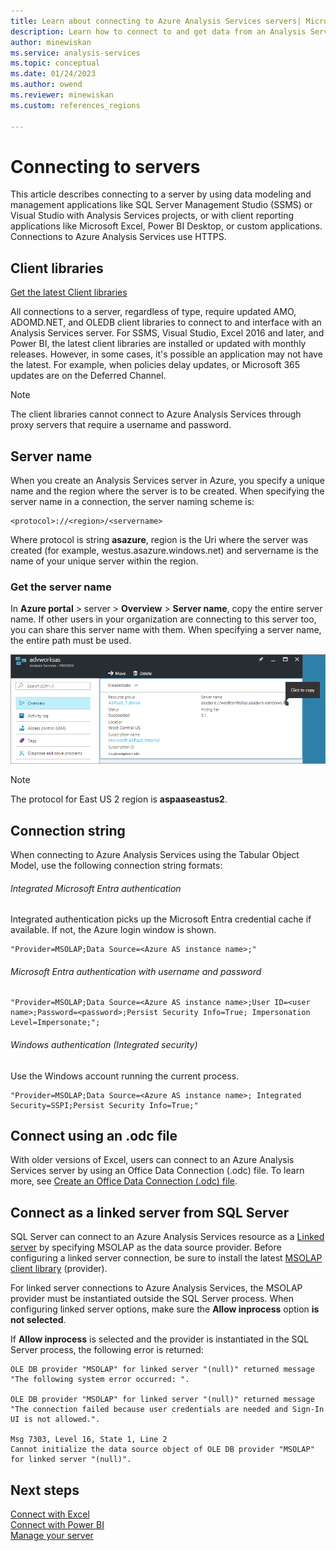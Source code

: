 ```yaml
---
title: Learn about connecting to Azure Analysis Services servers| Microsoft Docs
description: Learn how to connect to and get data from an Analysis Services server in Azure.
author: minewiskan
ms.service: analysis-services
ms.topic: conceptual
ms.date: 01/24/2023
ms.author: owend
ms.reviewer: minewiskan
ms.custom: references_regions 

---
```

# Connecting to servers

This article describes connecting to a server by using data modeling and management applications like SQL Server Management Studio (SSMS) or Visual Studio with Analysis Services projects, or with client reporting applications like Microsoft Excel, Power BI Desktop, or custom applications. Connections to Azure Analysis Services use HTTPS.

## Client libraries

[Get the latest Client libraries](/analysis-services/client-libraries?view=azure-analysis-services-current&preserve-view=true)

All connections to a server, regardless of type, require updated AMO, ADOMD.NET, and OLEDB client libraries to connect to and interface with an Analysis Services server. For SSMS, Visual Studio, Excel 2016 and later, and Power BI, the latest client libraries are installed or updated with monthly releases. However, in some cases, it's possible an application may not have the latest. For example, when policies delay updates, or Microsoft 365 updates are on the Deferred Channel.

> [!NOTE]
> The client libraries cannot connect to Azure Analysis Services through proxy servers that require a username and password. 

## Server name

When you create an Analysis Services server in Azure, you specify a unique name and the region where the server is to be created. When specifying the server name in a connection, the server naming scheme is:

```
<protocol>://<region>/<servername>
```
 Where protocol is string **asazure**, region is the Uri where the server was created (for example, westus.asazure.windows.net) and servername is the name of your unique server within the region.

### Get the server name

In **Azure portal** > server > **Overview** > **Server name**, copy the entire server name. If other users in your organization are connecting to this server too, you can share this server name with them. When specifying a server name, the entire path must be used.

![Get server name in Azure](./media/analysis-services-deploy/aas-deploy-get-server-name.png)

> [!NOTE]
> The protocol for East US 2 region is **aspaaseastus2**.

## Connection string

When connecting to Azure Analysis Services using the Tabular Object Model, use the following connection string formats:

<a name='integrated-azure-active-directory-authentication'></a>

###### Integrated Microsoft Entra authentication

Integrated authentication picks up the Microsoft Entra credential cache if available. If not, the Azure login window is shown.

```
"Provider=MSOLAP;Data Source=<Azure AS instance name>;"
```


<a name='azure-active-directory-authentication-with-username-and-password'></a>

###### Microsoft Entra authentication with username and password

```
"Provider=MSOLAP;Data Source=<Azure AS instance name>;User ID=<user name>;Password=<password>;Persist Security Info=True; Impersonation Level=Impersonate;";
```

###### Windows authentication (Integrated security)

Use the Windows account running the current process.

```
"Provider=MSOLAP;Data Source=<Azure AS instance name>; Integrated Security=SSPI;Persist Security Info=True;"
```

## Connect using an .odc file

With older versions of Excel, users can connect to an Azure Analysis Services server by using an Office Data Connection (.odc) file. To learn more, see [Create an Office Data Connection (.odc) file](analysis-services-odc.md).

## Connect as a linked server from SQL Server

SQL Server can connect to an Azure Analysis Services resource as a [Linked server](/sql/relational-databases/linked-servers/create-linked-servers-sql-server-database-engine) by specifying MSOLAP as the data source provider. Before configuring a linked server connection, be sure to install the latest [MSOLAP client library](/analysis-services/client-libraries?view=azure-analysis-services-current&preserve-view=true) (provider). 

For linked server connections to Azure Analysis Services, the MSOLAP provider must be instantiated outside the SQL Server process. When configuring linked server options, make sure the **Allow inprocess** option **is not selected**.

If **Allow inprocess** is selected and the provider is instantiated in the SQL Server process, the following error is returned:

```
OLE DB provider "MSOLAP" for linked server "(null)" returned message "The following system error occurred: ".

OLE DB provider "MSOLAP" for linked server "(null)" returned message "The connection failed because user credentials are needed and Sign-In UI is not allowed.".

Msg 7303, Level 16, State 1, Line 2
Cannot initialize the data source object of OLE DB provider "MSOLAP" for linked server "(null)".
```



## Next steps

[Connect with Excel](analysis-services-connect-excel.md)    
[Connect with Power BI](analysis-services-connect-pbi.md)   
[Manage your server](analysis-services-manage.md)
